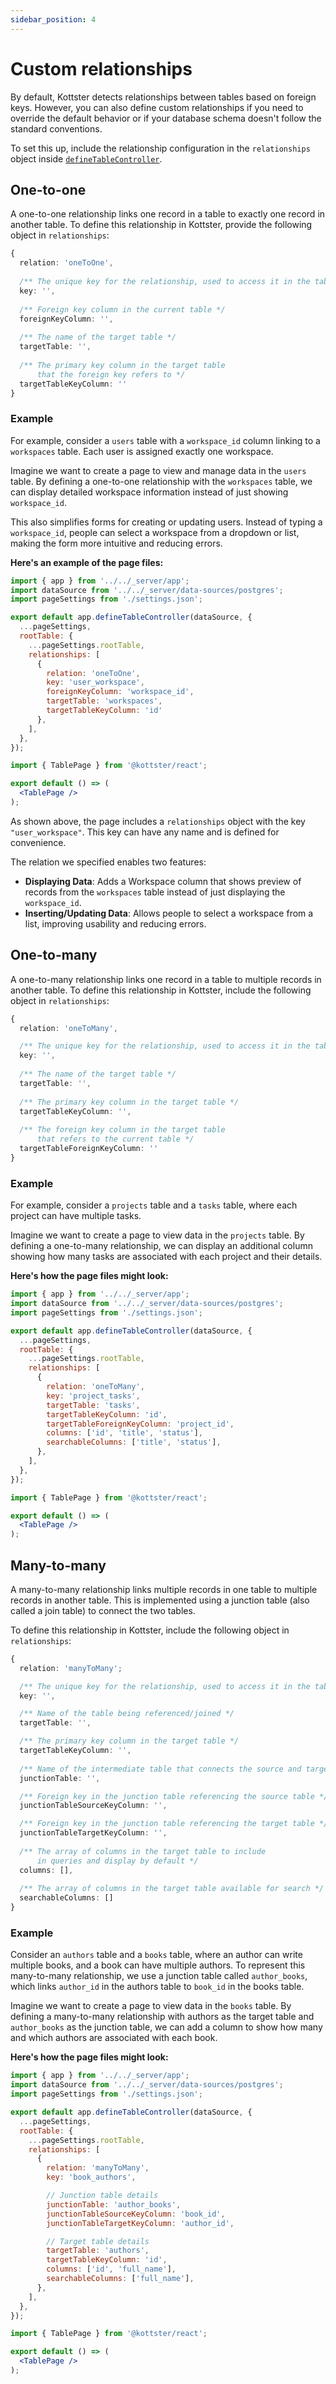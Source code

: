 ```yaml
---
sidebar_position: 4
---
```


# Custom relationships

By default, Kottster detects relationships between tables based on foreign keys. However, you can also define custom relationships if you need to override the default behavior or if your database schema doesn't follow the standard conventions.

To set this up, include the relationship configuration in the `relationships` object inside [`defineTableController`](/table/configuration/api).

## One-to-one

A one-to-one relationship links one record in a table to exactly one record in another table. To define this relationship in Kottster, provide the following object in `relationships`:

```typescript
{ 
  relation: 'oneToOne',
  
  /** The unique key for the relationship, used to access it in the table configuration */
  key: '',
  
  /** Foreign key column in the current table */   
  foreignKeyColumn: '',
  
  /** The name of the target table */      
  targetTable: '',
  
  /** The primary key column in the target table 
      that the foreign key refers to */ 
  targetTableKeyColumn: ''
}
```

### Example

For example, consider a `users` table with a `workspace_id` column linking to a `workspaces` table. Each user is assigned exactly one workspace.

Imagine we want to create a page to view and manage data in the `users` table. By defining a one-to-one relationship with the `workspaces` table, we can display detailed workspace information instead of just showing `workspace_id`.

This also simplifies forms for creating or updating users. Instead of typing a `workspace_id`, people can select a workspace from a dropdown or list, making the form more intuitive and reducing errors.

**Here's an example of the page files:**

```js title="app/pages/users/api.server.js"
import { app } from '../../_server/app';
import dataSource from '../../_server/data-sources/postgres';
import pageSettings from './settings.json';

export default app.defineTableController(dataSource, {
  ...pageSettings,
  rootTable: {
    ...pageSettings.rootTable,
    relationships: [
      {
        relation: 'oneToOne',
        key: 'user_workspace',
        foreignKeyColumn: 'workspace_id',    
        targetTable: 'workspaces',
        targetTableKeyColumn: 'id'
      },
    ],
  },
});
```

```jsx title="app/pages/users/index.jsx"
import { TablePage } from '@kottster/react';

export default () => (
  <TablePage />
);
```

As shown above, the page includes a `relationships` object with the key `"user_workspace"`. This key can have any name and is defined for convenience. 

The relation we specified enables two features:

- **Displaying Data**: Adds a Workspace column that shows preview of records from the `workspaces` table instead of just displaying the `workspace_id`.
- **Inserting/Updating Data**: Allows people to select a workspace from a list, improving usability and reducing errors.

## One-to-many

A one-to-many relationship links one record in a table to multiple records in another table. To define this relationship in Kottster, include the following object in `relationships`:

```typescript
{
  relation: 'oneToMany',

  /** The unique key for the relationship, used to access it in the table configuration */
  key: '',
    
  /** The name of the target table */
  targetTable: '',
    
  /** The primary key column in the target table */ 
  targetTableKeyColumn: '',
    
  /** The foreign key column in the target table 
      that refers to the current table */ 
  targetTableForeignKeyColumn: ''
}
```

### Example

For example, consider a `projects` table and a `tasks` table, where each project can have multiple tasks.

Imagine we want to create a page to view data in the `projects` table. By defining a one-to-many relationship, we can display an additional column showing how many tasks are associated with each project and their details.

**Here's how the page files might look:**

```js title="app/pages/projects/api.server.js"
import { app } from '../../_server/app';
import dataSource from '../../_server/data-sources/postgres';
import pageSettings from './settings.json';

export default app.defineTableController(dataSource, {
  ...pageSettings,
  rootTable: {
    ...pageSettings.rootTable,
    relationships: [
      {
        relation: 'oneToMany',
        key: 'project_tasks',
        targetTable: 'tasks',
        targetTableKeyColumn: 'id',
        targetTableForeignKeyColumn: 'project_id',
        columns: ['id', 'title', 'status'],
        searchableColumns: ['title', 'status'],
      },
    ],
  },
});
```

```jsx title="app/pages/projects/index.jsx"
import { TablePage } from '@kottster/react';

export default () => (
  <TablePage />
);
```

## Many-to-many

A many-to-many relationship links multiple records in one table to multiple records in another table. This is implemented using a junction table (also called a join table) to connect the two tables.

To define this relationship in Kottster, include the following object in `relationships`:

```typescript
{
  relation: 'manyToMany';

  /** The unique key for the relationship, used to access it in the table configuration */
  key: '',

  /** Name of the table being referenced/joined */
  targetTable: '',

  /** The primary key column in the target table */
  targetTableKeyColumn: '',
  
  /** Name of the intermediate table that connects the source and target tables */
  junctionTable: '',

  /** Foreign key in the junction table referencing the source table */
  junctionTableSourceKeyColumn: '',

  /** Foreign key in the junction table referencing the target table */
  junctionTableTargetKeyColumn: '',
  
  /** The array of columns in the target table to include 
      in queries and display by default */ 
  columns: [],
  
  /** The array of columns in the target table available for search */ 
  searchableColumns: []
}
```

### Example

Consider an `authors` table and a `books` table, where an author can write multiple books, and a book can have multiple authors. To represent this many-to-many relationship, we use a junction table called `author_books`, which links `author_id` in the authors table to `book_id` in the books table.

Imagine we want to create a page to view data in the `books` table. By defining a many-to-many relationship with authors as the target table and `author_books` as the junction table, we can add a column to show how many and which authors are associated with each book.

**Here's how the page files might look:**

```js title="app/pages/books/api.server.js"
import { app } from '../../_server/app';
import dataSource from '../../_server/data-sources/postgres';
import pageSettings from './settings.json';

export default app.defineTableController(dataSource, {
  ...pageSettings,
  rootTable: {
    ...pageSettings.rootTable,
    relationships: [
      {
        relation: 'manyToMany',
        key: 'book_authors',

        // Junction table details
        junctionTable: 'author_books',
        junctionTableSourceKeyColumn: 'book_id',
        junctionTableTargetKeyColumn: 'author_id',

        // Target table details
        targetTable: 'authors',
        targetTableKeyColumn: 'id',
        columns: ['id', 'full_name'],
        searchableColumns: ['full_name'],
      },
    ],
  },
});
```

```jsx title="app/pages/books/index.jsx"
import { TablePage } from '@kottster/react';

export default () => (
  <TablePage />
);
```